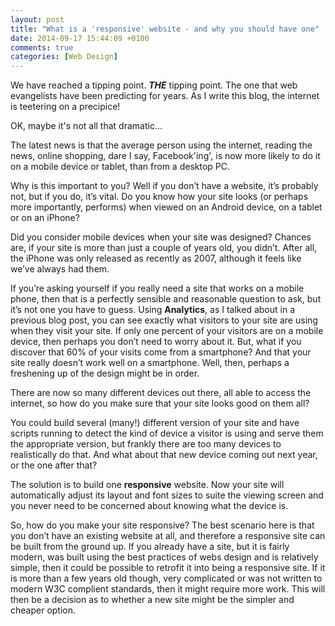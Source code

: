 ```yaml
---
layout: post
title: "What is a 'responsive' website - and why you should have one"
date: 2014-09-17 15:44:09 +0100
comments: true
categories: [Web Design]
---
```


We have reached a tipping point. **_THE_** tipping point. The one that web evangelists have been predicting for years. As I write this blog, the internet is teetering on a precipice!

OK, maybe it's not all that dramatic...

The latest news is that the average person using the internet, reading the news, online shopping, dare I say, Facebook'ing', is now more likely to do it on a mobile device or tablet, than from a desktop PC.

Why is this important to you? Well if you don’t have a website, it’s probably not, but if you do, it’s vital. Do you know how your site looks (or perhaps more importantly, performs) when viewed on an Android device, on a tablet or on an iPhone?

Did you consider mobile devices when your site was designed? Chances are, if your site is more than just a couple of years old, you didn’t. After all, the iPhone was only released as recently as 2007, although it feels like we’ve always had them.

If you’re asking yourself if you really need a site that works on a mobile phone, then that is a perfectly sensible and reasonable question to ask, but it’s not one you have to guess. Using **Analytics**, as I talked about in a previous blog post, you can see exactly what visitors to your site are using when they visit your site. If only one percent of your visitors are on a mobile device, then perhaps you don’t need to worry about it. But, what if you discover that 60% of your visits come from a smartphone? And that your site really doesn’t work well on a smartphone. Well, then, perhaps a freshening up of the design might be in order.

There are now so many different devices out there, all able to access the internet, so how do you make sure that your site looks good on them all?

You could build several (many!) different version of your site and have scripts running to detect the kind of device a visitor is using and serve them the appropriate version, but frankly there are too many devices to realistically do that. And what about that new device coming out next year, or the one after that?

The solution is to build one **responsive** website. Now your site will automatically adjust its layout and font sizes to suite the viewing screen and you never need to be concerned about knowing what the device is.

So, how do you make your site responsive? The best scenario here is that you don’t have an existing website at all, and therefore a responsive site can be built from the ground up. If you already have a site, but it is fairly modern, was built using the best practices of webs design and is relatively simple, then it could be possible to retrofit it into being a responsive site. If it is more than a few years old though, very complicated or was not written to modern W3C complient standards, then it might require more work. This will then be a decision as to whether a new site might be the simpler and cheaper option.
